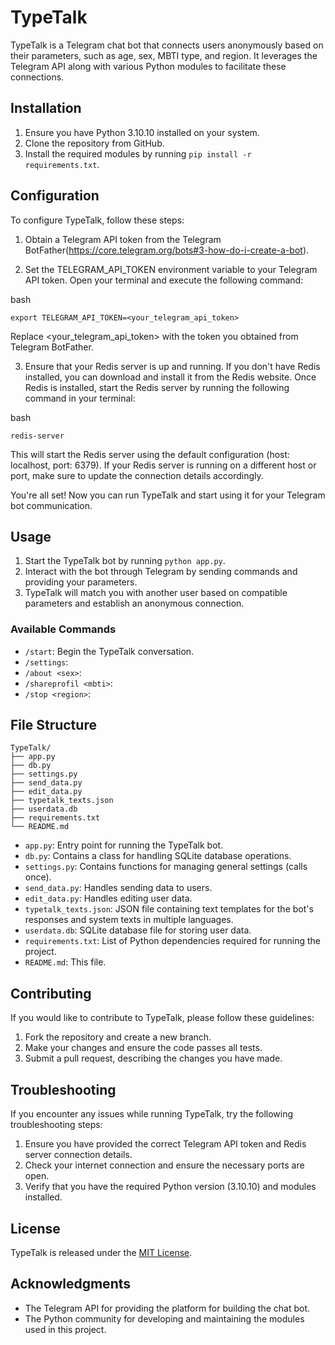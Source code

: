 # TypeTalk

TypeTalk is a Telegram chat bot that connects users anonymously based on their parameters, such as age, sex, MBTI type, and region. It leverages the Telegram API along with various Python modules to facilitate these connections.

## Installation

1. Ensure you have Python 3.10.10 installed on your system.
2. Clone the repository from GitHub.
3. Install the required modules by running `pip install -r requirements.txt`.

## Configuration

To configure TypeTalk, follow these steps:

1. Obtain a Telegram API token from the Telegram BotFather(https://core.telegram.org/bots#3-how-do-i-create-a-bot).

2. Set the TELEGRAM_API_TOKEN environment variable to your Telegram API token. Open your terminal and execute the following command:

bash
```
export TELEGRAM_API_TOKEN=<your_telegram_api_token>
```
Replace <your_telegram_api_token> with the token you obtained from Telegram BotFather.

3. Ensure that your Redis server is up and running. If you don't have Redis installed, you can download and install it from the Redis website. Once Redis is installed, start the Redis server by running the following command in your terminal:

bash
```
redis-server
```
This will start the Redis server using the default configuration (host: localhost, port: 6379). If your Redis server is running on a different host or port, make sure to update the connection details accordingly.

You're all set! Now you can run TypeTalk and start using it for your Telegram bot communication.

## Usage

1. Start the TypeTalk bot by running `python app.py`.
2. Interact with the bot through Telegram by sending commands and providing your parameters.
3. TypeTalk will match you with another user based on compatible parameters and establish an anonymous connection.

### Available Commands

- `/start`: Begin the TypeTalk conversation.
- `/settings`: 
- `/about <sex>`: 
- `/shareprofil <mbti>`: 
- `/stop <region>`: 

## File Structure

```
TypeTalk/
├── app.py
├── db.py
├── settings.py
├── send_data.py
├── edit_data.py
├── typetalk_texts.json
├── userdata.db
├── requirements.txt
└── README.md
```

- `app.py`: Entry point for running the TypeTalk bot.
- `db.py`: Contains a class for handling SQLite database operations.
- `settings.py`: Contains functions for managing general settings (calls once).
- `send_data.py`: Handles sending data to users.
- `edit_data.py`: Handles editing user data.
- `typetalk_texts.json`: JSON file containing text templates for the bot's responses and system texts in multiple languages.
- `userdata.db`: SQLite database file for storing user data.
- `requirements.txt`: List of Python dependencies required for running the project.
- `README.md`: This file.

## Contributing

If you would like to contribute to TypeTalk, please follow these guidelines:

1. Fork the repository and create a new branch.
2. Make your changes and ensure the code passes all tests.
3. Submit a pull request, describing the changes you have made.

## Troubleshooting

If you encounter any issues while running TypeTalk, try the following troubleshooting steps:

1. Ensure you have provided the correct Telegram API token and Redis server connection details.
2. Check your internet connection and ensure the necessary ports are open.
3. Verify that you have the required Python version (3.10.10) and modules installed.

## License

TypeTalk is released under the [MIT License](LICENSE).

## Acknowledgments

- The Telegram API for providing the platform for building the chat bot.
- The Python community for developing and maintaining the modules used in this project.